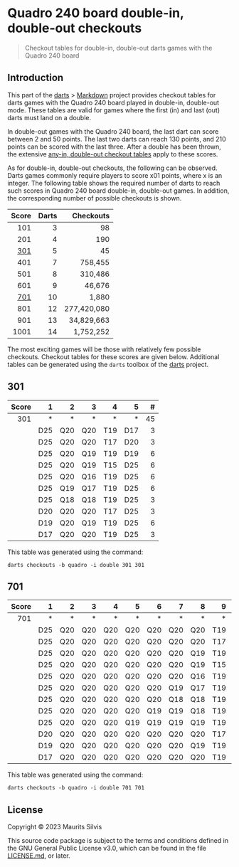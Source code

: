 # Quadro 240 board double-in, double-out checkouts

> Checkout tables for double-in, double-out darts games with the Quadro 240 board

## Introduction

This part of the [darts](https://github.com/mauritssilvis/darts) > [Markdown](../..) project provides checkout tables for darts games with the Quadro 240 board played in double-in, double-out mode.
These tables are valid for games where the first (in) and last (out) darts must land on a double.

In double-out games with the Quadro 240 board, the last dart can score between 2 and 50 points.
The last two darts can reach 130 points, and 210 points can be scored with the last three.
After a double has been thrown, the extensive [any-in, double-out checkout tables](Quadro_any_in_double_out.md) apply to these scores.

As for double-in, double-out checkouts, the following can be observed.
Darts games commonly require players to score x01 points, where x is an integer.
The following table shows the required number of darts to reach such scores in Quadro 240 board double-in, double-out games.
In addition, the corresponding number of possible checkouts is shown.

|       Score | Darts |   Checkouts |
|------------:|------:|------------:|
|         101 |     3 |          98 |
|         201 |     4 |         190 |
| [301](#301) |     5 |          45 |
|         401 |     7 |     758,455 |
|         501 |     8 |     310,486 |
|         601 |     9 |      46,676 |
| [701](#701) |    10 |       1,880 |
|         801 |    12 | 277,420,080 |
|         901 |    13 |  34,829,663 |
|        1001 |    14 |   1,752,252 |

The most exciting games will be those with relatively few possible checkouts.
Checkout tables for these scores are given below.
Additional tables can be generated using the `darts` toolbox of the [darts](https://github.com/mauritssilvis/darts) project.

## 301

| Score |   1 |   2 |   3 |   4 |   5 |  # |
|------:|----:|----:|----:|----:|----:|---:|
|   301 |   * |   * |   * |   * |   * | 45 |
|       | D25 | Q20 | Q20 | T19 | D17 |  3 |
|       | D25 | Q20 | Q20 | T17 | D20 |  3 |
|       | D25 | Q20 | Q19 | T19 | D19 |  6 |
|       | D25 | Q20 | Q19 | T15 | D25 |  6 |
|       | D25 | Q20 | Q16 | T19 | D25 |  6 |
|       | D25 | Q19 | Q17 | T19 | D25 |  6 |
|       | D25 | Q18 | Q18 | T19 | D25 |  3 |
|       | D20 | Q20 | Q20 | T17 | D25 |  3 |
|       | D19 | Q20 | Q19 | T19 | D25 |  6 |
|       | D17 | Q20 | Q20 | T19 | D25 |  3 |

This table was generated using the command:

```shell
darts checkouts -b quadro -i double 301 301
```

## 701

| Score |   1 |   2 |   3 |   4 |   5 |   6 |   7 |   8 |   9 |  10 |     # |
|------:|----:|----:|----:|----:|----:|----:|----:|----:|----:|----:|------:|
|   701 |   * |   * |   * |   * |   * |   * |   * |   * |   * |   * | 1,880 |
|       | D25 | Q20 | Q20 | Q20 | Q20 | Q20 | Q20 | Q20 | T19 | D17 |     8 |
|       | D25 | Q20 | Q20 | Q20 | Q20 | Q20 | Q20 | Q20 | T17 | D20 |     8 |
|       | D25 | Q20 | Q20 | Q20 | Q20 | Q20 | Q20 | Q19 | T19 | D19 |    56 |
|       | D25 | Q20 | Q20 | Q20 | Q20 | Q20 | Q20 | Q19 | T15 | D25 |    56 |
|       | D25 | Q20 | Q20 | Q20 | Q20 | Q20 | Q20 | Q16 | T19 | D25 |    56 |
|       | D25 | Q20 | Q20 | Q20 | Q20 | Q20 | Q19 | Q17 | T19 | D25 |   336 |
|       | D25 | Q20 | Q20 | Q20 | Q20 | Q20 | Q18 | Q18 | T19 | D25 |   168 |
|       | D25 | Q20 | Q20 | Q20 | Q20 | Q19 | Q19 | Q18 | T19 | D25 |   840 |
|       | D25 | Q20 | Q20 | Q20 | Q19 | Q19 | Q19 | Q19 | T19 | D25 |   280 |
|       | D20 | Q20 | Q20 | Q20 | Q20 | Q20 | Q20 | Q20 | T17 | D25 |     8 |
|       | D19 | Q20 | Q20 | Q20 | Q20 | Q20 | Q20 | Q19 | T19 | D25 |    56 |
|       | D17 | Q20 | Q20 | Q20 | Q20 | Q20 | Q20 | Q20 | T19 | D25 |     8 |

This table was generated using the command:

```shell
darts checkouts -b quadro -i double 701 701
```

## License

Copyright © 2023 Maurits Silvis

This source code package is subject to the terms and conditions defined in the GNU General Public License v3.0, which can be found in the file [LICENSE.md](../../../LICENSE.md), or later.
